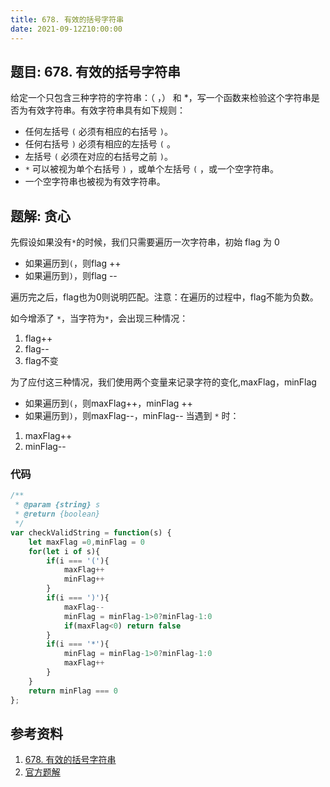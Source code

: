 ```yaml
---
title: 678. 有效的括号字符串
date: 2021-09-12Z10:00:00
---
```

## 题目: 678. 有效的括号字符串
给定一个只包含三种字符的字符串：（ ，） 和 *，写一个函数来检验这个字符串是否为有效字符串。有效字符串具有如下规则：

- 任何左括号 `(` 必须有相应的右括号 `)`。
- 任何右括号 `)` 必须有相应的左括号 `(` 。
- 左括号 `(` 必须在对应的右括号之前 `)`。
- `*` 可以被视为单个右括号 `)` ，或单个左括号 `(` ，或一个空字符串。
- 一个空字符串也被视为有效字符串。

## 题解: 贪心
先假设如果没有`*`的时候，我们只需要遍历一次字符串，初始 flag 为 0
- 如果遍历到`(`，则flag ++
- 如果遍历到`)`，则flag --

遍历完之后，flag也为0则说明匹配。注意：在遍历的过程中，flag不能为负数。

如今增添了 `*`，当字符为`*`，会出现三种情况：
1. flag++
2. flag--
3. flag不变

为了应付这三种情况，我们使用两个变量来记录字符的变化,maxFlag，minFlag

- 如果遍历到`(`，则maxFlag++，minFlag ++
- 如果遍历到`)`，则maxFlag--，minFlag--
当遇到 `*` 时：
1. maxFlag++
2. minFlag--

### 代码
```js
/**
 * @param {string} s
 * @return {boolean}
 */
var checkValidString = function(s) {
    let maxFlag =0,minFlag = 0
    for(let i of s){
        if(i === '('){
            maxFlag++
            minFlag++
        }
        if(i === ')'){
            maxFlag--
            minFlag = minFlag-1>0?minFlag-1:0
            if(maxFlag<0) return false
        }
        if(i === '*'){
            minFlag = minFlag-1>0?minFlag-1:0
            maxFlag++
        }
    }
    return minFlag === 0
};
```

## 参考资料
1. [678. 有效的括号字符串](https://leetcode-cn.com/problems/valid-parenthesis-string/)
2. [官方题解](https://leetcode-cn.com/problems/valid-parenthesis-string/solution/you-xiao-de-gua-hao-zi-fu-chuan-by-leetc-osi3/)
